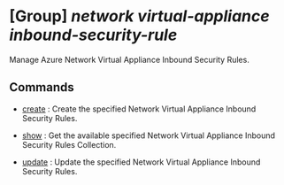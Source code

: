 # [Group] _network virtual-appliance inbound-security-rule_

Manage Azure Network Virtual Appliance Inbound Security Rules.

## Commands

- [create](/Commands/network/virtual-appliance/inbound-security-rule/_create.md)
: Create the specified Network Virtual Appliance Inbound Security Rules.

- [show](/Commands/network/virtual-appliance/inbound-security-rule/_show.md)
: Get the available specified Network Virtual Appliance Inbound Security Rules Collection.

- [update](/Commands/network/virtual-appliance/inbound-security-rule/_update.md)
: Update the specified Network Virtual Appliance Inbound Security Rules.
